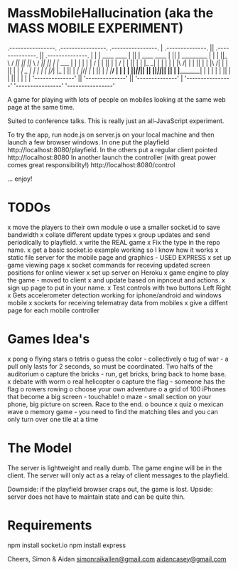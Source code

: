 MassMobileHallucination (aka the MASS MOBILE EXPERIMENT)
===========================================================

 .----------------.  .----------------.  .----------------.
| .--------------. || .--------------. || .--------------. |
| | ____    ____ | || | ____    ____ | || |  _________   | |
| ||_   \  /   _|| || ||_   \  /   _|| || | |_   ___  |  | |
| |  |   \/   |  | || |  |   \/   |  | || |   | |_  \_|  | |
| |  | |\  /| |  | || |  | |\  /| |  | || |   |  _|  _   | |
| | _| |_\/_| |_ | || | _| |_\/_| |_ | || |  _| |___/ |  | |
| ||_____||_____|| || ||_____||_____|| || | |_________|  | |
| |              | || |              | || |              | |
| '--------------' || '--------------' || '--------------' |
 '----------------'  '----------------'  '----------------'

A game for playing with lots of people on mobiles looking at the same web page at the same time.

Suited to conference talks. This is really just an all-JavaScript experiment.

To try the app, run node.js on server.js on your local machine and then launch a few browser
windows.
In one put the playfield http://localhost:8080/playfield.
In the others put a regular client pointed http://localhost:8080
In another launch the controller (with great power comes great responsibility!)  http://localhost:8080/control

... enjoy!

TODOs
=====
x move the players to their own module
o use a smaller socket.id to save bandwidth
x collate different update types
x group updates and send periodically to playfield.
x write the REAL game
x Fix the type in the repo name.
x get a basic socket.io example working so I know how it works
x static file server for the mobile page and graphics - USED EXPRESS
x set up game viewing page
x socket commands for receving updated screen positions for online viewer
x set up server on Heroku
x game engine to play the game - moved to client
x and update based on inpnceut and actions.
x sign up page to put in your name.
x Test controls with two buttons Left Right
x Gets accelerometer detection working for iphone/android and windows mobile
x sockets for receiving telematray data from mobiles
x give a diffent page for each mobile controller

Games Idea's
===============
x pong
o flying stars
o tetris
o guess the color - collectively
o tug of war - a pull only lasts for 2 seconds, so must be coordinated. Two halfs of the auditorium
o capture the bricks - run, get bricks, bring back to home base.
x debate with worm
o real helicopter
o capture the flag - someone has the flag
o rowers rowing
o choose your own adventure
o a grid of 100 iPhones that become a big screen - touchable!
o maze - small section on your phone, big picture on screen. Race to the end.
o bounce
x quiz
o mexican wave
o memory game - you need to find the matching tiles and you can only turn over one tile at a time

The Model
=========
The server is lightweight and really dumb. The game engine will be in the client. The server
will only act as a relay of client messages to the playfield. 

Downside: if the playfield browser craps out, the game is lost.
Upside: server does not have to maintain state and can be quite thin.

Requirements
===========
npm install socket.io
npm install express

Cheers,
Simon & Aidan
simonraikallen@gmail.com
aidancasey@gmail.com
